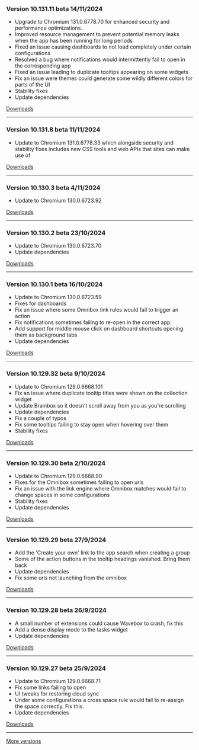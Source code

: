 <h3>Version 10.131.11 beta <span class="date">14/11/2024</span></h3>
<ul>
  <li>Upgrade to Chromium 131.0.6778.70 for enhanced security and performance optimizations.</li>
  <li>Improved resource management to prevent potential memory leaks when the app has been running for long periods</li>
  <li>Fixed an issue causing dashboards to not load completely under certain configurations</li>
  <li>Resolved a bug where notifications would intermittently fail to open in the corresponding app</li>
  <li>Fixed an issue leading to duplicate tooltips appearing on some widgets</li>
  <li>Fix an issue were themes could generate some wildly different colors for parts of the UI</li>
  <li>Stability fixes</li>
  <li>Update dependencies</li>
</ul>

[Downloads](https://wavebox.io/download/release/10.131.11.3)

---

<h3>Version 10.131.8 beta <span class="date">11/11/2024</span></h3>
<ul>
  <li>
    Update to Chromium 131.0.6778.33 which alongside security and stability
    fixes includes new CSS tools and web APIs that sites can make use of
  </li>
</ul>

[Downloads](https://wavebox.io/download/release/10.131.8.3)

---

<h3>Version 10.130.3 beta <span class="date">4/11/2024</span></h3>
<ul>
  <li>Update to Chromium 130.0.6723.92</li>
</ul>

[Downloads](https://wavebox.io/download/release/10.130.3.3)

---

<h3>Version 10.130.2 beta <span class="date">23/10/2024</span></h3>
<ul>
  <li>Update to Chromium 130.0.6723.70</li>
  <li>Update dependencies</li>
</ul>

[Downloads](https://wavebox.io/download/release/10.130.2.3)

---

<h3>Version 10.130.1 beta <span class="date">16/10/2024</span></h3>
<ul>
  <li>Update to Chromium 130.0.6723.59</li>
  <li>Fixes for dashboards</li>
  <li>Fix an issue where some Omnibox link rules would fail to trigger an action</li>
  <li>Fix notifications sometimes failing to re-open in the correct app</li>
  <li>Add support for middle mouse click on dashboard shortcuts opening them as background tabs</li>
  <li>Update dependencies</li>
</ul>

[Downloads](https://wavebox.io/download/release/10.130.1.3)

---

<h3>Version 10.129.32 beta <span class="date">9/10/2024</span></h3>
<ul>
  <li>Update to Chromium 129.0.6668.101</li>
  <li>Fix an issue where duplicate tooltip titles were shown on the collection widget</li>
  <li>Update Brainbox so it doesn't scroll away from you as you're scrolling</li>
  <li>Update dependencies</li>
  <li>Fix a couple of typos</li>
  <li>Fix some tooltips failing to stay open when hovering over them</li>
  <li>Stability fixes</li>
</ul>

[Downloads](https://wavebox.io/download/release/10.129.32.3)

---

<h3>Version 10.129.30 beta <span class="date">2/10/2024</span></h3>
<ul>
  <li>Update to Chromium 129.0.6668.90</li>
  <li>Fixes for the Omnibox sometimes failing to open urls</li>
  <li>Fix an issue with the link engine where Omnibox matches would fail to change spaces in some configurations</li>
  <li>Stability fixes</li>
  <li>Update dependencies</li>
</ul>

[Downloads](https://wavebox.io/download/release/10.129.30.3)

---

<h3>Version 10.129.29 beta <span class="date">27/9/2024</span></h3>
<ul>
  <li>Add the 'Create your own' link to the app search when creating a group</li>
  <li>Some of the action buttons in the tooltip headings vanished. Bring them back</li>
  <li>Update dependencies</li>
  <li>Fix some urls not launching from the omnibox</li>
</ul>

[Downloads](https://wavebox.io/download/release/10.129.29.3)

---

<h3>Version 10.129.28 beta <span class="date">26/9/2024</span></h3>
<ul>
  <li>A small number of extensions could cause Wavebox to crash, fix this</li>
  <li>Add a dense display mode to the tasks widget</li>
  <li>Update dependencies</li>
</ul>

[Downloads](https://wavebox.io/download/release/10.129.28.3)

---

<h3>Version 10.129.27 beta <span class="date">25/9/2024</span></h3>
<ul>
  <li>Update to Chromium 129.0.6668.71</li>
  <li>Fix some links failing to open</li>
  <li>UI tweaks for restoring cloud sync</li>
  <li>Under some configurations a cross space rule would fail to re-assign the space correctly. Fix this.</li>
  <li>Update dependencies</li>
</ul>

[Downloads](https://wavebox.io/download/release/10.129.27.3)

---
[More versions](https://wavebox.io/changelog/beta/)